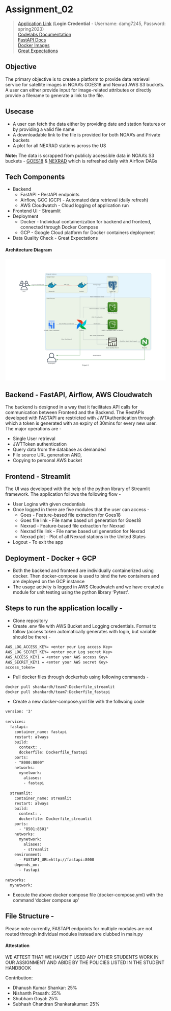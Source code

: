 # Assignment_02

> [Application Link](http://34.73.178.159:8501/login) (**Login Credential** - Username: damg7245, Password: spring2023)  <br>
> [Codelabs Documentation](https://codelabs-preview.appspot.com/?file_id=1mYE7swaLKECj7j_yHg2l7awS30_TEiA891EELlxv6H8#0 )<br>
> [FastAPI Docs](http://34.73.178.159:8000/docs) <br>
> [Docker Images](https://hub.docker.com/r/shankardh/team7/tags) <br>
> [Great Expectations](http://34.75.54.205:8086/index.html) <br>

## Objective

The primary objective is to create a platform to provide data retrieval service for satellite images in NOAA’s GOES18 and Nexrad AWS S3 buckets. A user can either provide input for image-related attributes or directly provide a filename to generate a link to the file.

## Usecase

- A user can fetch the data either by providing date and station features or by providing a valid file name
- A downloadable link to the file is provided for both NOAA’s and Private buckets
- A plot for all NEXRAD stations across the US

**Note:** The data is scrapped from publicly accessible data in NOAA’s S3 buckets - [GOES18](https://noaa-goes18.s3.amazonaws.com/index.html#ABI-L1b-RadC/) & [NEXRAD](https://noaa-nexrad-level2.s3.amazonaws.com/index.html) which is refreshed daily with Airflow DAGs

## Tech Components

- Backend 
  - FastAPI - RestAPI endpoints 
  - Airflow, GCC (GCP) - Automated data retrieval (daily refresh) 
  - AWS Cloudwatch - Cloud logging of application run
- Frontend UI - Streamlit 
- Deployment 
  - Docker - Individual containerization for backend and frontend, connected through Docker Compose 
  - GCP - Google Cloud platform for Docker containers deployment
- Data Quality Check - Great Expectations

#### Architecture Diagram
![alt text](project_2.png)

## Backend - FastAPI, Airflow, AWS Cloudwatch

The backend is designed in a way that it facilitates API calls for communication between Frontend and the Backend. The RestAPIs developed with FASTAPI are restricted with JWTAuthentication through which a token is generated with an expiry of 30mins for every new user. The major operations are - 
- Single User retrieval
- JWTToken authentication
- Query data from the database as demanded
- File source URL generation AND, 
- Copying to personal AWS bucket

## Frontend - Streamlit

The UI was developed with the help of the python library of Streamlit framework. The application follows the following flow - 

- User Logins with given credentials
- Once logged in there are five modules that the user can access - 
  - Goes - Feature-based file extraction for Goes18 
  - Goes file link - File name based url generation for Goes18
  - Nexrad - Feature-based file extraction for Nexrad
  - Nexrad file link - File name based url generation for Nexrad
  - Nexrad plot - Plot of all Nexrad stations in the United States
- Logout - To exit the app

## Deployment - Docker + GCP

- Both the backend and frontend are individually containerized using docker. Then docker-compose is used to bind the two containers and are deployed on the GCP instance
- The usage activity is logged in AWS Cloudwatch and we have created a module for unit testing using the python library ‘Pytest’. 

## Steps to run the application locally - 

- Clone repository 
- Create .env file with AWS Bucket and Logging credentials. Format to follow (access token automatically generates with login, but variable should be there) -
```
AWS_LOG_ACCESS_KEY= <enter your Log access Key>
AWS_LOG_SECRET_KEY= <enter your Log secret Key>
AWS_ACCESS_KEY1 = <enter your AWS access Key>
AWS_SECRET_KEY1 = <enter your AWS secret Key>
access_token=
 ```
- Pull docker files through dockerhub using following commands - 
```
docker pull shankardh/team7:Dockerfile_streamlit
docker pull shankardh/team7:Dockerfile_fastapi
```
- Create a new docker-compose.yml file with the follwoing code 

```
version: '3'

services:
  fastapi:
    container_name: fastapi
    restart: always
    build:
      context: .
      dockerfile: Dockerfile_fastapi
    ports:
    - "8000:8000"
    networks:
      mynetwork:
        aliases:
        - fastapi

  streamlit:
    container_name: streamlit
    restart: always
    build: 
      context: .
      dockerfile: Dockerfile_streamlit
    ports:
      - "8501:8501"
    networks:
      mynetwork:
        aliases:
        - streamlit
    environment:
      - FASTAPI_URL=http://fastapi:8000
    depends_on:
      - fastapi

networks:
  mynetwork:

```
- Execute the above docker compose file (docker-compose.yml) with the command ‘docker compose up’

## File Structure - 

Please note currently, FASTAPI endpoints for multiple modules are not routed through individual modules instead are clubbed in main.py


#### Attestation
WE ATTEST THAT WE HAVEN’T USED ANY OTHER STUDENTS WORK IN OUR ASSIGNMENT AND ABIDE BY THE POLICIES LISTED IN THE STUDENT HANDBOOK



Contribution:
- Dhanush Kumar Shankar: 25%
- Nishanth Prasath: 25%
- Shubham Goyal: 25%
- Subhash Chandran Shankarakumar: 25%
